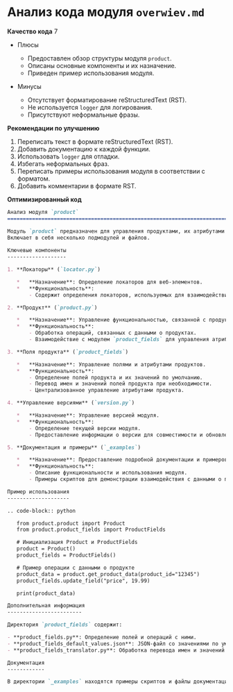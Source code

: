 # Анализ кода модуля `overwiev.md`

**Качество кода**
7
-  Плюсы
    - Предоставлен обзор структуры модуля `product`.
    - Описаны основные компоненты и их назначение.
    - Приведен пример использования модуля.

-  Минусы
    - Отсутствует форматирование reStructuredText (RST).
    - Не используется `logger` для логирования.
    - Присутствуют неформальные фразы.

**Рекомендации по улучшению**
1. Переписать текст в формате reStructuredText (RST).
2. Добавить документацию к каждой функции.
3. Использовать `logger` для отладки.
4. Избегать неформальных фраз.
5. Переписать примеры использования модуля в соответствии с форматом.
6. Добавить комментарии в формате RST.

**Оптимизированный код**

```markdown
Анализ модуля `product`
=========================================================================================

Модуль `product` предназначен для управления продуктами, их атрибутами и взаимодействия с веб-элементами.
Включает в себя несколько подмодулей и файлов.
 
Ключевые компоненты
-------------------

1. **Локаторы** (`locator.py`)

   *   **Назначение**: Определение локаторов для веб-элементов.
   *   **Функциональность**:
       - Содержит определения локаторов, используемых для взаимодействия с веб-страницами.

2. **Продукт** (`product.py`)

   *   **Назначение**: Управление функциональностью, связанной с продуктами.
   *   **Функциональность**:
       - Обработка операций, связанных с данными о продуктах.
       - Взаимодействие с модулем `product_fields` для управления атрибутами.

3. **Поля продукта** (`product_fields`)

   *   **Назначение**: Управление полями и атрибутами продуктов.
   *   **Функциональность**:
       - Определение полей продукта и их значений по умолчанию.
       - Перевод имен и значений полей продукта при необходимости.
       - Централизованное управление атрибутами продукта.

4. **Управление версиями** (`version.py`)

   *   **Назначение**: Управление версией модуля.
   *   **Функциональность**:
       - Определение текущей версии модуля.
       - Предоставление информации о версии для совместимости и обновлений.

5. **Документация и примеры** (`_examples`)

   *   **Назначение**: Предоставление подробной документации и примеров использования.
   *   **Функциональность**:
       - Описание функциональности и использования модуля.
       - Примеры скриптов для демонстрации взаимодействия с данными о продуктах.

Пример использования
--------------------

.. code-block:: python

   from product.product import Product
   from product.product_fields import ProductFields

   # Инициализация Product и ProductFields
   product = Product()
   product_fields = ProductFields()

   # Пример операции с данными о продукте
   product_data = product.get_product_data(product_id="12345")
   product_fields.update_field("price", 19.99)

   print(product_data)

Дополнительная информация
------------------------

Директория `product_fields` содержит:

- **product_fields.py**: Определение полей и операций с ними.
- **product_fields_default_values.json**: JSON-файл со значениями по умолчанию для полей.
- **product_fields_translator.py**: Обработка перевода имен и значений полей.

Документация
------------

В директории `_examples` находятся примеры скриптов и файлы документации.
```
